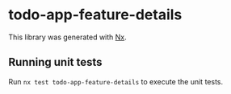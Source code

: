 # todo-app-feature-details

This library was generated with [Nx](https://nx.dev).

## Running unit tests

Run `nx test todo-app-feature-details` to execute the unit tests.
